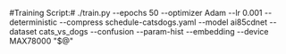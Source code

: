 #Training Script:#
./train.py --epochs 50 --optimizer Adam --lr 0.001 --deterministic --compress schedule-catsdogs.yaml --model ai85cdnet --dataset cats_vs_dogs --confusion --param-hist --embedding --device MAX78000 "$@"
